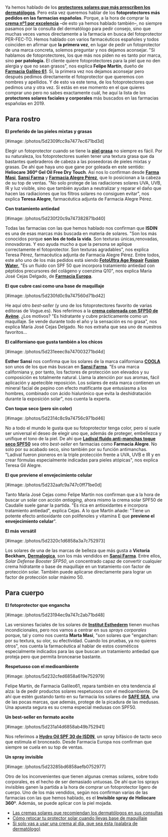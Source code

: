 Ya hemos hablado de los **[protectores solares que más prescriben los dermatólogos](https://www.vogue.es/belleza/bienestar/articulos/cremas-solares-recomiendan-dermatologos-fotoprotectores-2018/35633)**. Pero esta vez queremos hablar de los **fotoprotectores más pedidos en las farmacias españolas**. Porque, a la hora de comprar la **[crema nº1 por excelencia](https://www.vogue.es/belleza/bienestar/articulos/mejor-crema-antiaging-dermatologos-fotoprotector/33955)** –de esto ya hemos hablado también–, no siempre pasamos por la consulta del dermatólogo para pedir consejo, sino que muchas veces vamos directamente a la farmacia en busca del fotoprotector PER-FEC-TO. Hemos hablado con varios farmacéuticos españoles y todos coinciden en afirmar que **la primera vez**, en lugar de pedir un fotoprotector de una marca concreta, solemos preguntar y nos dejamos aconsejar. "Si hablamos de fotoprotectores, los que más nos piden no es tanto por marca, sino **por patología.** El cliente quiere fotoprotectores para la piel que no den alergia y que no sean grasos", nos explica **Felipe Martín**, dueño de  **[Farmacia Galileo 61](https://www.galileo61.com/parafarmacia/es/)**. Sí, la primera vez nos dejamos aconsejar pero después pedimos directamente el fotoprotector que queremos con nombres y apellidos. Y de esto va este tema, de los fotoprotectores que pedimos una y otra vez. Si estás en ese momento en el que quieres comprar uno pero no sabes exactamente cuál, he aquí la lista de los **protectores solares faciales y corporales** más buscados en las farmacias españolas en 2019\.

## Para rostro
**El preferido de las pieles mixtas y grasas**



[#image: /photos/5d2309fcc9a7477ec671bd3d]

Elegir un fotoprotector cuando se tiene la **[piel grasa](https://www.vogue.es/belleza/bienestar/articulos/piel-mixta-grasa-cuidados-tratamiento-crenas-trucos-dermatologo/38611)** no siempre es fácil. Por su naturaleza, los fotoprotectores suelen tener una textura grasa que da bastantes quebraderos de cabeza a las poseedoras de pieles mixtas y grasas. De ahí que haya uno que gane por goleada en este sentido: **Heliocare 360º Gel Oil Free Dry Touch**_._  Así nos lo confirman desde **[Farma Masi](https://www.martamasi.com/parafarmacia/)**, **[Sansi Farma](https://www.sanifarma.com/)** y [**Farmacia Alegre Pérez**](https://www.farmaciaalegreperez.com/), que lo posicionan a la cabeza de su top de ventas. "No solo protege de las radiaciones solares UVA, UVB, IR y luz visible, sino que también ayudan a neutralizar y reparar el daño que hacen las radiaciones que los filtros solares no consiguen evitar", nos explica **Teresa  Alegre**, farmacéutica adjunta de Farmacia Alegre Pérez.

**Con tratamiento antiedad**



[#image: /photos/5d230f20c9a747382871bd40]

Todas las farmacias con las que hemos hablado nos confirman que **ISDIN** es una de esas marcas más buscada en materia de solares. "Son los más conocidos porque **son los de toda la vida**. Son texturas únicas,renovadas, innovadoras. Y eso ayuda mucho a que la persona se aplique correctamente el fotoprotector. Son texturas agradables", nos explica Teresa Pérez, farmacéutica adjunta de Farmacia Alegre Pérez. Entre todos, este año uno de los más pedidos está siendo **[FotoUltra Age Repair](https://www.isdin.com/producto/foto-ultra-isdin/age-repair-textura-water-ultraligera-spf-50)** [**Fusion Water**.](https://www.isdin.com/producto/foto-ultra-isdin/age-repair-textura-water-ultraligera-spf-50) "Es un fluido con SPF 50 que incorpora tratamiento antiedad con péptidos precursores del colágeno y coenzima Q10", nos explica María José Cejas Delgado, de **[Farmacia Europa](http://www.europafarmacia.com/)**.

**El que cubre casi como una base de maquillaje**



[#image: /photos/5d230fd0c9a747560d71bd42]

He aquí otro *best-seller* (y uno de los fotoprotectores favorito de varias editoras de Vogue.es). Nos referimos a la **[crema coloreada con SFP50 de Avène](https://www.eau-thermale-avene.es/solares/solar-pieles-sensibles/gama-naranja/crema-coloreada-spf-50)**. ¿Los motivos? "Es hidratante y cubre prácticamente como un maquillaje. Se vende durante todo el año y la sensación es no grasa", nos explica María José Cejas Delgado. No nos extraña que sea uno de nuestros favoritos...

**El californiano que gusta también a los chicos**



[#image: /photos/5d231eeec9a747003271bd4d]

**Esther Sansi** nos confirma que los solares de la marca californiana **[COOLA](https://coola.com/)** son unos de los que más buscan en **[Sansi Farma](https://www.instagram.com/sansi_farma/?hl=es)**. "Es una marca californiana y, por tanto, los factores de protección son elevados y su composición es totalmente natural. Llama la atención por sus aromas, fácil aplicación y apetecible reposición. Los solares de esta marca contienen un mineral facial de pepino con efecto matificante que entusiasma a los hombres, combinado con ácido hialurónico que evita la deshidratación durante la exposición solar", nos cuenta la experta.

**Con toque seco (pero sin color)**



[#image: /photos/5d2314c8c9a74756c971bd46]

No a todo el mundo le gusta que su fotoprotector tenga color, pero sí suele ser universal el deseo de elegir uno que, además de proteger, embellezca y unifique el tono de la piel. De ahí que **[Ladival fluido anti-manchas toque seco SPF50](https://ladival.es/productos/cuidado-facial/ladival-accion-anti-manchas-delentigo-toque-seco/)** sea otro *best-seller* en farmacias como **Farmacia Alegre**. No solo por su acabado seco, sino también por su función antimanchas. "Ladival fueron pioneros en la triple protección frente a UVA, UVB e IR y en crear fórmulas especialmente indicadas para pieles atópicas", nos explica Teresa Gil Alegre.

**El que previene el envejecimiento celular**



[#image: /photos/5d232aafc9a747c0ff71be0d]

Tanto María José Cejas como Felipe Martín nos confirman que a la hora de buscar un solar con acción *antiaging,* ahora mismo la crema solar SPF50 de Caudalíe suele ganar la partida. "Es rica en antioxidantes e incorpora tratamiento antiedad", explica Cejas. A lo que Martín añade: "Tiene un potente efecto antioxidante con polifenoles y vitamina E que **previene el envejecimiento celular**".

**El más versátil**



[#image: /photos/5d2320c1d6858a3a7c752973]

Los solares de una de las marcas de belleza que más gusta a **Victoria Beckham,** **[Dermalogica](https://dermalogica.es/producto/solar-defense-booster-spf50/)**, son los más vendidos en **[Sansi Farma](https://www.instagram.com/sansi_farma/?hl=es)**. Entre ellos, *Solar Defense Booster SFP50*, un concentrado capaz de convertir cualquier crema hidratante o base de maquillaje en un tratamiento con factor de protección solar. También puede aplicarse directamente para lograr un factor de protección solar máximo 50\.

## Para cuerpo
**El fotoprotector que engancha**



[#image: /photos/5d23194ec9a747c2ab71bd48]

Las versiones faciales de los solares de **[Institut Esthederm](https://www.esthederm.com/es/)** tienen muchas incondicionales, pero nos vamos a centrar en sus *sprays corporales* porque, tal y como nos cuenta **Marta Masi**, "son solares que "enganchan: por su textura, su olor, su efectividad. Cuando los pruebas, ya no quieres otros", nos cuenta la farmacéutica al hablar de estos cosméticos especialmente indicados para las que buscan un tratamiento antiedad que proteja pero que permita broncearse bastante.

**Respetuoso con el medioambiente**



[#image: /photos/5d232cfed6858a619e752979]

Felipe Martín, de Farmacia Galileo61, repara también en otra tendencia al alza: la de pedir productos solares respetuosos con el medioambiente. De ahí que estén gustando tanto en su farmacia los solares de **[SAFE SEA](https://www.safesea.es/)**, una de las pocas marcas, que además, protege de la picadura de las medusas. Una apuesta segura es su crema especial medusas con SPF50\.

**Un best-seller en formato aceite**



[#image: /photos/5d231a14d6858ab49b752941]

Nos referimos a **[Hydro Oil SPF 30 de ISDIN](https://www.isdin.com/producto/fotoprotector-isdin/hydro-oil-spf-30)**, un spray bifásico de tacto seco que estimula el bronceado. Desde Farmacia Europa nos confirman que siempre se cuela en su top de ventas.

**Un spray invisible**



[#image: /photos/5d23285bd6858aefb0752977]

Otro de los inconvenientes que tienen algunas cremas solares, sobre todo corporales, es el hecho de ser demasiado untuosas. De ahí que los sprays invisibles ganen la partida a la hora de comprar un fotoprotector ligero de cuerpo. Uno de los más vendidos, según nos confirman varias de las farmacias con las que hemos hablado, es el **Invisible spray de Heliocare 360**º. Además, se puede aplicar con la piel mojada.

- [Las cremas solares que recomiendan los dermatólogos en sus consultas](https://www.vogue.es/belleza/bienestar/articulos/cremas-solares-recomiendan-dermatologos-fotoprotectores-2018/35633)
- [Cómo retocar tu protector solar cuando llevas base de maquillaje](https://www.vogue.es/belleza/articulos/como-retocar-protector-solar-con-base-de-maquillaje-fotoprotector-dermatologos)
- [Si solo vas a usar una crema al día, que sea ésta (palabra de dermatólogo)](https://www.vogue.es/belleza/bienestar/articulos/mejor-crema-antiaging-dermatologos-fotoprotector/33955)



